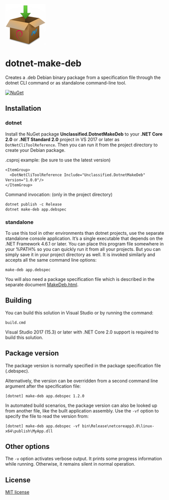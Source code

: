 ﻿<img src="https://raw.githubusercontent.com/ygoe/DotnetMakeDeb/master/Logo/DotnetMakeDeb.png" width="128" height="128" alt="DotnetMakeDeb logo">

# dotnet-make-deb

Creates a .deb Debian binary package from a specification file through the dotnet CLI command or as standalone command-line tool.

[![NuGet](https://img.shields.io/nuget/v/Unclassified.DotnetMakeDeb.svg)](https://www.nuget.org/packages/Unclassified.DotnetMakeDeb)

## Installation

### dotnet

Install the NuGet package **Unclassified.DotnetMakeDeb** to your **.NET Core 2.0** or **.NET Standard 2.0** project in VS 2017 or later as `DotNetCliToolReference`. Then you can run it from the project directory to create your Debian package.

.csproj example: (be sure to use the latest version)

    <ItemGroup>
      <DotNetCliToolReference Include="Unclassified.DotnetMakeDeb" Version="1.0.0"/>
    </ItemGroup>

Command invocation: (only in the project directory)

    dotnet publish -c Release
    dotnet make-deb app.debspec

### standalone

To use this tool in other environments than dotnet projects, use the separate standalone console application. It’s a single executable that depends on the .NET Framework 4.6.1 or later. You can place this program file somewhere in your %PATH% so you can quickly run it from all your projects. But you can simply save it in your project directory as well. It is invoked similarly and accepts all the same command line options:

    make-deb app.debspec

You will also need a package specification file which is described in the separate document [MakeDeb.html](https://htmlpreview.github.io/?https://github.com/ygoe/DotnetMakeDeb/blob/master/MakeDeb.html).

## Building

You can build this solution in Visual Studio or by running the command:

    build.cmd

Visual Studio 2017 (15.3) or later with .NET Core 2.0 support is required to build this solution.

## Package version

The package version is normally specified in the package specification file (.debspec).

Alternatively, the version can be overridden from a second command line argument after the specification file:

    [dotnet] make-deb app.debspec 1.2.0

In automated build scenarios, the package version can also be looked up from another file, like the built application assembly. Use the `-vf` option to specify the file to read the version from:

    [dotnet] make-deb app.debspec -vf bin\Release\netcoreapp3.0\linux-x64\publish\MyApp.dll

## Other options

The `-v` option activates verbose output. It prints some progress information while running. Otherwise, it remains silent in normal operation.

## License

[MIT license](https://github.com/ygoe/DotnetMakeDeb/blob/master/LICENSE)
